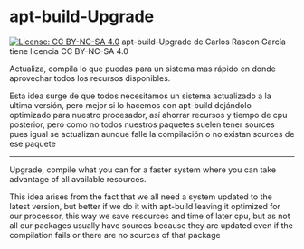 # apt-build-Upgrade
[![License: CC BY-NC-SA 4.0](https://licensebuttons.net/l/by-nc-sa/4.0/80x15.png)](https://creativecommons.org/licenses/by-nc-sa/4.0)
apt-build-Upgrade de Carlos Rascon García tiene licencia CC BY-NC-SA 4.0

Actualiza, compila lo que puedas para un sistema mas rápido en donde aprovechar todos los recursos disponibles.  

Esta idea surge de que todos necesitamos un sistema actualizado a la ultima versión, pero mejor si lo hacemos con apt-build dejándolo optimizado para nuestro procesador, así ahorrar recursos y tiempo de cpu posterior, pero como no todos nuestros paquetes suelen tener sources pues igual se actualizan aunque falle la compilación o no existan sources de ese paquete

----------------------------------------------------------------------------------------------------------------------------------

Upgrade, compile what you can for a faster system where you can take advantage of all available resources.

This idea arises from the fact that we all need a system updated to the latest version, but better if we do it with apt-build leaving it optimized for our processor, this way we save resources and time of later cpu, but as not all our packages usually have sources because they are updated even if the compilation fails or there are no sources of that package
